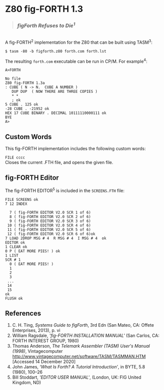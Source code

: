 # Z80 fig-FORTH 1.3

> ### _figForth Refuses to Die<sup>1</sup>_   
<br/>    
A fig-FORTH<sup>2</sup> implementation for the Z80 that can be built using TASM<sup>3</sup>:
   
```
$ tasm -80 -b figforth.z80 forth.com forth.lst
```

The resulting `forth.com` executable can be run in CP/M. For example<sup>4</sup>:
```
A>FORTH

No file
Z80 fig-FORTH 1.3a
: CUBE ( N -> N.  CUBE A NUMBER ) 
   DUP DUP  ( NOW THERE ARE THREE COPIES ) 
   * * 
   ; ok
5 CUBE . 125 ok
-28 CUBE . -21952 ok
HEX 17 CUBE BINARY . DECIMAL 10111110000111 ok
BYE 
A>
```

## Custom Words
This fig-FORTH implementation includes the following custom words:

`FILE cccc`   
Closes the current .FTH file, and opens the given file. 

## fig-FORTH Editor
The fig-FORTH EDITOR<sup>5</sup> is included in the `SCREENS.FTH` file:
```
FILE SCREENS ok
7 12 INDEX 

  7 ( fig-FORTH EDITOR V2.0 SCR 1 of 6)
  8 ( fig-FORTH EDITOR V2.0 SCR 2 of 6)
  9 ( fig-FORTH EDITOR V2.0 SCR 3 of 6)
 10 ( fig-FORTH EDITOR V2.0 SCR 4 of 6)
 11 ( fig-FORTH EDITOR V2.0 SCR 5 of 6)
 12 ( fig-FORTH EDITOR V2.0 SCR 6 of 6)ok
7 LOAD 2DROP MSG # 4  R MSG # 4  I MSG # 4  ok
EDITOR ok
1 CLEAR ok
0 P ( EAT MORE PIES! ) ok
1 LIST 
SCR # 1 
  0 ( EAT MORE PIES! )
  1 
  2 
  3 
 ... 
 14 
 15 
ok
FLUSH ok
```

## References
1. C. H. Ting, _Systems Guide to figForth_, 3rd Edn (San Mateo, CA: Offete Enterprises, 2013), p. vi
2. William Ragsdale, _'fig-FORTH INSTALLATION MANUAL'_ (San Carlos, CA: FORTH INTEREST GROUP, 1980)
3. Thomas Anderson, _The Telemark Assembler (TASM) User's Manual (1998)_, Vintagecomputer <http://www.vintagecomputer.net/software/TASM/TASMMAN.HTM> [Accessed 14 December 2020]
4. John James, _‘What Is Forth? A Tutorial Introduction’_, in BYTE, 5.8 (1980), 100–26
5. Bill Stoddart, _'EDITOR USER MANUAL'_, (London, UK: FIG United Kingdom, ND)

